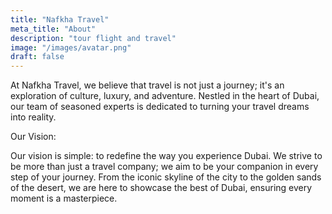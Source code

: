 ```yaml
---
title: "Nafkha Travel"
meta_title: "About"
description: "tour flight and travel"
image: "/images/avatar.png"
draft: false
---
```


At Nafkha Travel, we believe that travel is not just a journey; it's an exploration of culture, luxury, and adventure. Nestled in the heart of Dubai, our team of seasoned experts is dedicated to turning your travel dreams into reality.

Our Vision:

Our vision is simple: to redefine the way you experience Dubai. We strive to be more than just a travel company; we aim to be your companion in every step of your journey. From the iconic skyline of the city to the golden sands of the desert, we are here to showcase the best of Dubai, ensuring every moment is a masterpiece.


